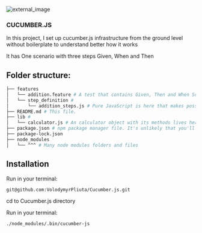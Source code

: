 ![external_image](http://www.nickvallaris.com/wp-content/uploads/2017/02/cucumber-logo-1024x445.jpg)
### CUCUMBER.JS

In this project, I set up cucumber.js infrastructure from the ground level without boilerplate to understand better how it works

It has One scenario with three steps Given, When and Then

## Folder structure:
```bash
├── features
│   └── addition.feature # A test that contains Given, Then and When Scenarios
│   └── step_definition #
│       └── addition_steps.js # Pure JavaScript is here that makes possible white tests in Gherkin format with .feature extension
├── README.md # This file.
├── lib #
│   └── calculator.js # An calculator object with its methods lives here
├── package.json # npm package manager file. It's unlikely that you'll need to modify this.
├── package-lock.json
├── node_modules
│   └── ^^^ # Many node modules folders and files
```
## Installation

Run in your terminal:

```
git@github.com:VolodymyrPliuta/Cucumber.js.git
```

cd to Cucumber.js directory

Run in your terminal:

```
./node_modules/.bin/cucumber-js
```
